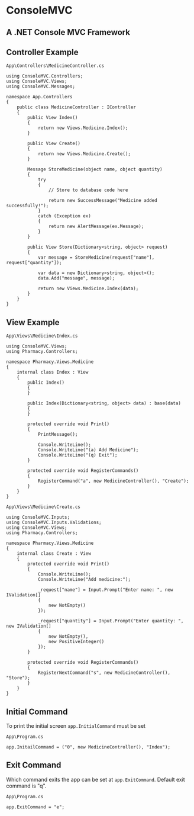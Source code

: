# ConsoleMVC

## A .NET Console MVC Framework

## Controller Example

`App\Controllers\MedicineController.cs`

```
using ConsoleMVC.Controllers;
using ConsoleMVC.Views;
using ConsoleMVC.Messages;

namespace App.Controllers
{
    public class MedicineController : IController
    {
        public View Index()
        {
            return new Views.Medicine.Index();
        }

        public View Create()
        {
            return new Views.Medicine.Create();
        }

        Message StoreMedicine(object name, object quantity)
        {
            try
            {
                // Store to database code here

                return new SuccessMessage("Medicine added successfully!");
            }
            catch (Exception ex)
            {
                return new AlertMessage(ex.Message);
            }
        }

        public View Store(Dictionary<string, object> request)
        {
            var message = StoreMedicine(request["name"], request["quantity"]);

            var data = new Dictionary<string, object>();
            data.Add("message", message);

            return new Views.Medicine.Index(data);
        }
    }
}
```

## View Example

`App\Views\Medicine\Index.cs`

```
using ConsoleMVC.Views;
using Pharmacy.Controllers;

namespace Pharmacy.Views.Medicine
{
    internal class Index : View
    {
        public Index()
        {
        }

        public Index(Dictionary<string, object> data) : base(data)
        {
        }

        protected override void Print()
        {
            PrintMessage();

            Console.WriteLine();
            Console.WriteLine("(a) Add Medicine");
            Console.WriteLine("(q) Exit");
        }

        protected override void RegisterCommands()
        {
            RegisterCommand("a", new MedicineController(), "Create");
        }
    }
}

```

`App\Views\Medicine\Create.cs`

```
using ConsoleMVC.Inputs;
using ConsoleMVC.Inputs.Validations;
using ConsoleMVC.Views;
using Pharmacy.Controllers;

namespace Pharmacy.Views.Medicine
{
    internal class Create : View
    {
        protected override void Print()
        {
            Console.WriteLine();
            Console.WriteLine("Add medicine:");

            _request["name"] = Input.Prompt("Enter name: ", new IValidation[] 
            {
                new NotEmpty()
            });

            _request["quantity"] = Input.Prompt("Enter quantity: ", new IValidation[] 
            {
                new NotEmpty(),
                new PositiveInteger()
            });
        }

        protected override void RegisterCommands()
        {
            RegisterNextCommand("s", new MedicineController(), "Store");
        }
    }
}
```



## Initial Command

To print the initial screen `app.InitialCommand` must be set

`App\Program.cs`

```
app.InitailCommand = ("0", new MedicineController(), "Index");
```

## Exit Command
Which command exits the app can be set at `app.ExitCommand`.
Default exit command is "q".

`App\Program.cs`

```
app.ExitCommand = "e";
```
